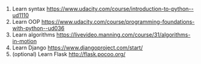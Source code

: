 
1. Learn syntax https://www.udacity.com/course/introduction-to-python--ud1110
2. Learn OOP https://www.udacity.com/course/programming-foundations-with-python--ud036
3. Learn algorithms https://livevideo.manning.com/course/31/algorithms-in-motion
4. Learn Django https://www.djangoproject.com/start/
5. (optional) Learn Flask http://flask.pocoo.org/
